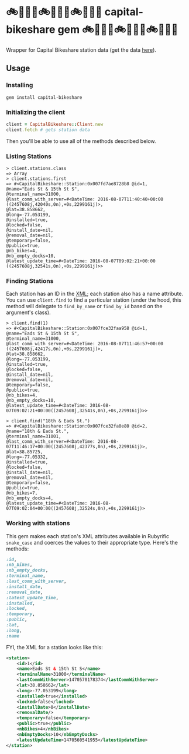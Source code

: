 # :bike::gem::us::bike::gem::us::bike::gem::us: capital-bikeshare gem :bike::gem::us::bike::gem::us::bike::gem::us:

Wrapper for Capital Bikeshare station data (get the data [here](https://feeds.capitalbikeshare.com/stations/stations.xml)).

## Usage

### Installing
`gem install capital-bikeshare`

### Initializing the client

```ruby
client = CapitalBikeshare::Client.new
client.fetch # gets station data
```

Then you'll be able to use all of the methods described below.

### Listing Stations
```
> client.stations.class
=> Array
> client.stations.first
=> #<CapitalBikeshare::Station:0x007fd7ae8728b8 @id=1,
@name="Eads St & 15th St S",
@terminal_name=31000,
@last_comm_with_server=#<DateTime: 2016-08-07T11:40:40+00:00 ((2457608j,42040s,0n),+0s,2299161j)>,
@lat=38.858662,
@long=-77.053199,
@installed=true,
@locked=false,
@install_date=nil,
@removal_date=nil,
@temporary=false,
@public=true,
@nb_bikes=4,
@nb_empty_docks=10,
@latest_update_time=#<DateTime: 2016-08-07T09:02:21+00:00 ((2457608j,32541s,0n),+0s,2299161j)>>
```

### Finding Stations

Each station has an ID in the [XML](https://feeds.capitalbikeshare.com/stations/stations.xml); each station also has a name attribute. You can use `client.find` to find a particular station (under the hood, this method will delegate to `find_by_name` or `find_by_id` based on the argument's class).

```
> client.find(1)
=> #<CapitalBikeshare::Station:0x007fce32faa958 @id=1,
@name="Eads St & 15th St S",
@terminal_name=31000,
@last_comm_with_server=#<DateTime: 2016-08-07T11:46:57+00:00 ((2457608j,42417s,0n),+0s,2299161j)>,
@lat=38.858662,
@long=-77.053199,
@installed=true,
@locked=false,
@install_date=nil,
@removal_date=nil,
@temporary=false,
@public=true,
@nb_bikes=4,
@nb_empty_docks=10,
@latest_update_time=#<DateTime: 2016-08-07T09:02:21+00:00((2457608j,32541s,0n),+0s,2299161j)>>
```

```
> client.find("18th & Eads St.")
=> #<CapitalBikeshare::Station:0x007fce32fa0e80 @id=2,
@name="18th & Eads St.",
@terminal_name=31001,
@last_comm_with_server=#<DateTime: 2016-08-07T11:46:17+00:00((2457608j,42377s,0n),+0s,2299161j)>,
@lat=38.85725,
@long=-77.05332,
@installed=true,
@locked=false,
@install_date=nil,
@removal_date=nil,
@temporary=false,
@public=true,
@nb_bikes=7,
@nb_empty_docks=4,
@latest_update_time=#<DateTime: 2016-08-07T09:02:04+00:00((2457608j,32524s,0n),+0s,2299161j)>
```

### Working with stations

This gem makes each station's XML attributes available in Rubyrific `snake_case` and coerces the values to their appropriate type. Here's the methods:


```ruby
:id,
:nb_bikes,
:nb_empty_docks,
:terminal_name,
:last_comm_with_server,
:install_date,
:removal_date,
:latest_update_time,
:installed,
:locked,
:temporary,
:public,
:lat,
:long,
:name
```

FYI, the XML for a station looks like this:

```xml
<station>
	<id>1</id>
	<name>Eads St & 15th St S</name>
	<terminalName>31000</terminalName>
	<lastCommWithServer>1470570178374</lastCommWithServer>
	<lat>38.858662</lat>
	<long>-77.053199</long>
	<installed>true</installed>
	<locked>false</locked>
	<installDate>0</installDate>
	<removalDate/>
	<temporary>false</temporary>
	<public>true</public>
	<nbBikes>4</nbBikes>
	<nbEmptyDocks>10</nbEmptyDocks>
	<latestUpdateTime>1470560541955</latestUpdateTime>
</station>
```
